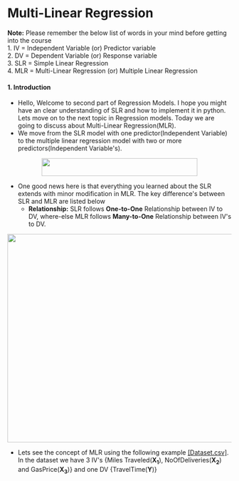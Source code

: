 # Multi-Linear Regression

**Note:** Please remember the below list of words in your mind before getting into the course   
	1. IV = Independent Variable (or) Predictor variable   
	2. DV = Dependent Variable (or) Response variable   
	3. SLR = Simple Linear Regression   
	4. MLR = Multi-Linear Regression (or) Multiple Linear Regression   

#### 1. Introduction
- Hello, Welcome to second part of Regression Models. I hope you might have an clear understanding of SLR and how to implement it in python. Lets move on to the next topic in Regression models. Today we are going to discuss about Multi-Linear Regression(MLR).
- We move from the SLR model with one predictor(Independent Variable) to the multiple linear regression model with two or more predictors(Independent Variable's).
  
<p align="center">
  <img width="350" height="40" src="https://github.com/ManikandanJeyabal/Notes/blob/master/Python%20%2B%20Machine%20Learning%20%2B%20Deep%20Learning/Machine%20Learning%20The%20Complete%20Reference/3-Regression%20Models/Multi%20Linear%20Regression/References/MLR-Equation.JPG">
</p>    

- One good news here is that everything you learned about the SLR extends with minor modification in MLR. The key difference's between SLR and MLR are listed below
	- **Relationship:** SLR follows **One-to-One** Relationship between IV to DV, where-else MLR follows **Many-to-One** Relationship between IV's to DV.

<p align="center">
  <img width="901" height="468" src="https://github.com/ManikandanJeyabal/Notes/blob/master/Python%20%2B%20Machine%20Learning%20%2B%20Deep%20Learning/Machine%20Learning%20The%20Complete%20Reference/3-Regression%20Models/Multi%20Linear%20Regression/References/SLR-MLR-Diff.JPG">
</p>    

- Lets see the concept of MLR using the following example [[Dataset.csv]](https://github.com/ManikandanJeyabal/Notes/blob/master/Python%20%2B%20Machine%20Learning%20%2B%20Deep%20Learning/Machine%20Learning%20The%20Complete%20Reference/3-Regression%20Models/Multi%20Linear%20Regression/Datasets/Logistics.csv). In the dataset we have 3 IV's {Miles Traveled(<b>X<sub>1</sub></b>), NoOfDeliveries(<b>X<sub>2</sub></b>) and GasPrice(<b>X<sub>3</sub></b>)} and one DV {TravelTime(<b>Y</b>)}